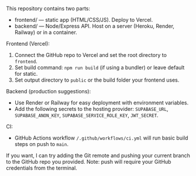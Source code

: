 This repository contains two parts:

- frontend/ — static app (HTML/CSS/JS). Deploy to Vercel.
- backend/ — Node/Express API. Host on a server (Heroku, Render, Railway) or in a container.

Frontend (Vercel):
1. Connect the GitHub repo to Vercel and set the root directory to `frontend`.
2. Set build command: `npm run build` (if using a bundler) or leave default for static.
3. Set output directory to `public` or the build folder your frontend uses.

Backend (production suggestions):
- Use Render or Railway for easy deployment with environment variables.
- Add the following secrets to the hosting provider: `SUPABASE_URL`, `SUPABASE_ANON_KEY`, `SUPABASE_SERVICE_ROLE_KEY`, `JWT_SECRET`.

CI:
- GitHub Actions workflow `/.github/workflows/ci.yml` will run basic build steps on push to `main`.

If you want, I can try adding the Git remote and pushing your current branch to the GitHub repo you provided. Note: push will require your GitHub credentials from the terminal.
